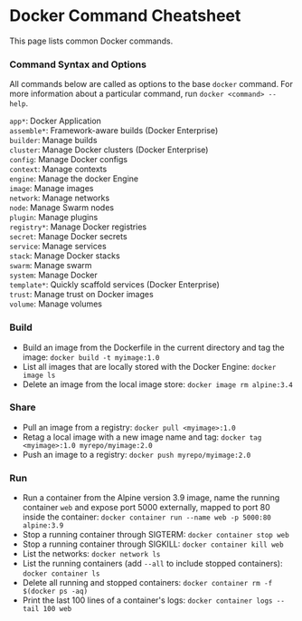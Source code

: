 # Docker Command Cheatsheet  

This page lists common Docker commands.

### Command Syntax and Options 
All commands below are called as options to the base `docker` command. For more information about a particular command, run  `docker <command> --help`. 

`app*`: 		Docker Application  
`assemble*`:	Framework-aware builds (Docker Enterprise)  
`builder`: 		Manage builds  
`cluster`: 		Manage Docker clusters (Docker Enterprise)  
`config`: 		Manage Docker configs  
`context`: 		Manage contexts  
`engine`: 		Manage the docker Engine  
`image`: 		Manage images  
`network`: 		Manage networks  
`node`: 		Manage Swarm nodes  
`plugin`: 		Manage plugins  
`registry*`:	Manage Docker registries  
`secret`:		Manage Docker secrets  
`service`:		Manage services  
`stack`: 		Manage Docker stacks  
`swarm`:  		Manage swarm  
`system`:		Manage Docker  
`template*`: 	Quickly scaffold services (Docker Enterprise)  
`trust`: 		Manage trust on Docker images  
`volume`: 		Manage volumes  

### Build
 - Build an image from the Dockerfile in the current directory and tag the image: `docker build -t myimage:1.0`
 - List all images that are locally stored with the Docker Engine: `docker image ls`
 - Delete an image from the local image store: `docker image rm alpine:3.4`
 
### Share
 - Pull an image from a registry: `docker pull <myimage>:1.0`
 - Retag a local image with a new image name and tag: `docker tag <myimage>:1.0 myrepo/myimage:2.0`
 - Push an image to a registry: `docker push myrepo/myimage:2.0` 

### Run
 - Run a container from the Alpine version 3.9 image, name the running container `web` and expose port 5000 externally, mapped to port 80 inside the container: `docker container run --name web -p 5000:80 alpine:3.9`
 - Stop a running container through SIGTERM: `docker container stop web`
 - Stop a running container through SIGKILL: `docker container kill web`
 - List the networks: `docker network ls`
 - List the running containers (add `--all` to include stopped containers): `docker container ls`
 - Delete all running and stopped containers: `docker container rm -f $(docker ps -aq)`
 - Print the last 100 lines of a container's logs: `docker container logs --tail 100 web` 




